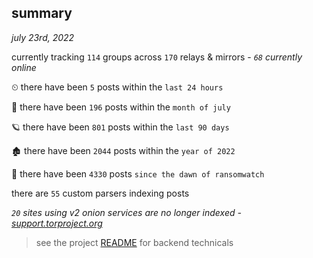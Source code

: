 
## summary
_july 23rd, 2022_

currently tracking `114` groups across `170` relays & mirrors - _`68` currently online_

⏲ there have been `5` posts within the `last 24 hours`

🦈 there have been `196` posts within the `month of july`

🪐 there have been `801` posts within the `last 90 days`

🏚 there have been `2044` posts within the `year of 2022`

🦕 there have been `4330` posts `since the dawn of ransomwatch`

there are `55` custom parsers indexing posts

_`20` sites using v2 onion services are no longer indexed - [support.torproject.org](https://support.torproject.org/onionservices/v2-deprecation/)_

> see the project [README](https://github.com/joshhighet/ransomwatch#ransomwatch--) for backend technicals
